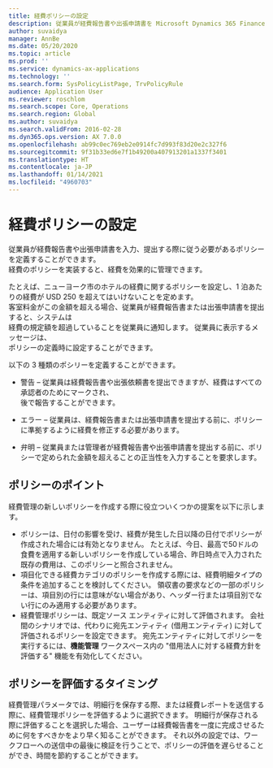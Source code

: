 ```yaml
---
title: 経費ポリシーの設定
description: 従業員が経費報告書や出張申請書を Microsoft Dynamics 365 Finance で入力、提出する際に従う必要がある経費ポリシーを定義することができます。
author: suvaidya
manager: AnnBe
ms.date: 05/20/2020
ms.topic: article
ms.prod: ''
ms.service: dynamics-ax-applications
ms.technology: ''
ms.search.form: SysPolicyListPage, TrvPolicyRule
audience: Application User
ms.reviewer: roschlom
ms.search.scope: Core, Operations
ms.search.region: Global
ms.author: suvaidya
ms.search.validFrom: 2016-02-28
ms.dyn365.ops.version: AX 7.0.0
ms.openlocfilehash: ab99c0ec769eb2e0914fc7d993f83d20e2c327f6
ms.sourcegitcommit: 9f31b33ed6e7f1b49200a407913201a1337f3401
ms.translationtype: HT
ms.contentlocale: ja-JP
ms.lasthandoff: 01/14/2021
ms.locfileid: "4960703"
---
```

# <a name="set-up-expense-policies"></a>経費ポリシーの設定

従業員が経費報告書や出張申請書を入力、提出する際に従う必要があるポリシーを定義することができます。         
経費のポリシーを実装すると、経費を効果的に管理できます。         

たとえば、ニューヨーク市のホテルの経費に関するポリシーを設定し、1 泊あたりの経費が USD 250 を超えてはいけないことを定めます。       
客室料金がこの金額を超える場合、従業員が経費報告書または出張申請書を提出すると、システムは        
経費の規定額を超過していることを従業員に通知します。 従業員に表示するメッセージは、        
ポリシーの定義時に設定することができます。      
        
以下の 3 種類のポシリーを定義することができます。         
        
- 警告 – 従業員は経費報告書や出張依頼書を提出できますが、経費はすべての承認者のためにマークされ、        
  後で報告することができます。        

- エラー – 従業員は、経費報告書または出張申請書を提出する前に、ポリシーに準拠するように経費を修正する必要があります。       
 
 - 弁明 – 従業員または管理者が経費報告書や出張申請書を提出する前に、ポリシーで定められた金額を超えることの正当性を入力することを要求します。        

## <a name="policy-tips"></a>ポリシーのポイント
経費管理の新しいポリシーを作成する際に役立ついくつかの提案を以下に示します。 
* ポリシーは、日付の影響を受け、経費が発生した日以降の日付でポリシーが作成された場合には有効となりません。 たとえば、今日、最高で50ドルの食費を適用する新しいポリシーを作成している場合、昨日時点で入力された既存の費用は、このポリシーと照合されません。
* 項目化できる経費カテゴリのポリシーを作成する際には、経費明細タイプの条件を追加することを検討してください。 領収書の要求などの一部のポリシーは、項目別の行には意味がない場合があり、ヘッダー行または項目別でない行にのみ適用する必要があります。 
* 経費管理ポリシーは、既定ソース エンティティに対して評価されます。 会社間のシナリオでは、代わりに宛先エンティティ (借用エンティティ) に対して評価されるポリシーを設定できます。 宛先エンティティに対してポリシーを実行するには、**機能管理** ワークスペース内の "借用法人に対する経費方針を評価する" 機能を有効化してください。

## <a name="when-to-evaluate-policies"></a>ポリシーを評価するタイミング

経費管理パラメータでは、明細行を保存する際、または経費レポートを送信する際に、経費管理ポリシーを評価するように選択できます。 明細行が保存される際に評価することを選択した場合、ユーザーは経費報告書を一度に完成させるために何をすべきかをより早く知ることができます。 それ以外の設定では、ワークフローへの送信中の最後に検証を行うことで、ポリシーの評価を遅らせることができ、時間を節約することができます。
